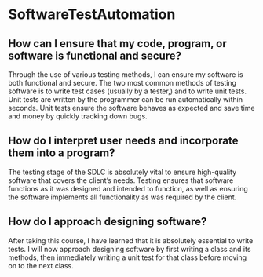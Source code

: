 # SoftwareTestAutomation
## How can I ensure that my code, program, or software is functional and secure?
Through the use of various testing methods, I can ensure my software is both functional and secure. The two most common methods of testing software is to write test cases (usually by a tester,) and to write unit tests. Unit tests are written by the programmer can be run automatically within seconds. Unit tests ensure the software behaves as expected and save time and money by quickly tracking down bugs.
## How do I interpret user needs and incorporate them into a program?
The testing stage of the SDLC is absolutely vital to ensure high-quality software that covers the client’s needs. Testing ensures that software functions as it was designed and intended to function, as well as ensuring the software implements all functionality as was required by the client.
## How do I approach designing software?
After taking this course, I have learned that it is absolutely essential to write tests. I will now approach designing software by first writing a class and its methods, then immediately writing a unit test for that class before moving on to the next class.
